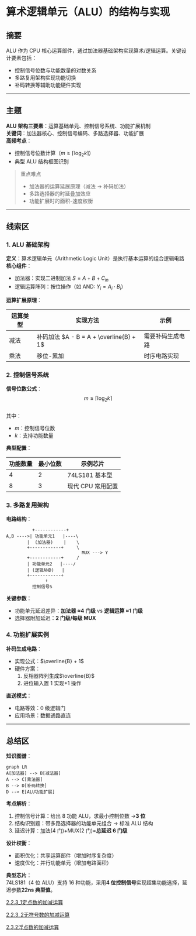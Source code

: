 # 算术逻辑单元（ALU）的结构与实现

## 摘要

ALU 作为 CPU 核心运算部件，通过加法器基础架构实现算术/逻辑运算。关键设计要素包括：

- 控制信号位数与功能数量的对数关系
- 多路复用架构实现功能切换
- 补码转换等辅助功能硬件实现

---

## 主题

**ALU 架构三要素**：运算基础单元、控制信号系统、功能扩展机制  
**关键词**：加法器核心、控制信号编码、多路选择器、功能扩展  
**高频考点**：

- 控制信号位数计算（$m \geq \lceil \log_2 k \rceil$）
- 典型 ALU 结构框图识别

> 重点难点
>
> - 加法器的运算延展原理（减法 → 补码加法）
> - 多路选择器的时延叠加效应
> - 功能扩展时的面积-速度权衡

---

## 线索区

### 1. ALU 基础架构

**定义**：算术逻辑单元（Arithmetic Logic Unit）是执行基本运算的组合逻辑电路  
**核心组件**：

- 加法器：实现二进制加法 $S = A + B + C_{in}$
- 逻辑运算阵列：按位操作（如 AND: $Y_i = A_i \cdot B_i$）

**运算扩展原理**：  

| 运算类型 | 实现方法 | 示例 |
|----------|-------------------------|-----------------------|
| 减法 | 补码加法 $A - B = A + \overline{B} + 1$ | 需要补码生成电路 |
| 乘法 | 移位-累加 | 时序电路实现 |

### 2. 控制信号系统

**信号位数公式**：  
$$m \geq \lceil \log_2 k \rceil$$  
其中：

- $m$：控制信号位数
- $k$：支持功能数量

**典型配置**：  

| 功能数量 | 最小位数 | 示例芯片 |
|----------|----------|-----------------|
| 4 | 2 | 74LS181 基本型 |
| 8 | 3 | 现代 CPU 常用配置 |

### 3. 多路复用架构

**电路结构**：

```plaintext
          +------------+
A,B ---->| 功能单元1   |----\
        |  (加法器)    |    \
        +------------+     \
                             MUX ---> Y
        +------------+     /
        | 功能单元2   |----/
        | (逻辑AND)   |
        +------------+
               ↑
          控制信号S
```

**关键参数**：

- 功能单元延迟差异：**加法器 ≈4 门级** vs **逻辑运算 ≈1 门级**
- 选择器附加延迟：**2 门级/每级 MUX**

### 4. 功能扩展实例

**补码生成电路**：

- 实现公式：$\overline{B} + 1$
- 硬件方案：
  1. 反相器阵列生成$\overline{B}$
  2. 进位输入置 1 实现+1 操作

**直送模式**：

- 电路等效：0 级逻辑门
- 应用场景：数据通路直连

---

## 总结区

**知识图谱**：

```mermaid
graph LR
A[加法器] --> B[减法器]
A --> C[乘法器]
B --> D[补码转换]
D --> E[ALU功能扩展]
```

**考点解析**：

1. 控制信号计算：给出 8 功能 ALU，求最小控制位数 →**3 位**
2. 结构识别题：带多路选择器的功能单元组合 → 标准 ALU 结构
3. 延迟计算：加法(4 门)+MUX(2 门)=**总延迟 6 门级**

**设计权衡**：

- 面积优化：共享运算部件（增加时序复杂度）
- 速度优化：并行功能单元（增加电路面积）

**典型芯片**：  
74LS181（4 位 ALU）支持 16 种功能，采用**4 位控制信号**实现超集功能选择，延迟参数**22ns 典型值**。


[2.2.3_1定点数的加减运算](2.2.3_1定点数的加减运算.md)

[2.2.3_2无符号数的加减运算](2.2.3_2无符号数的加减运算.md)

[2.3.2浮点数的加减运算](2.3.2浮点数的加减运算.md)
